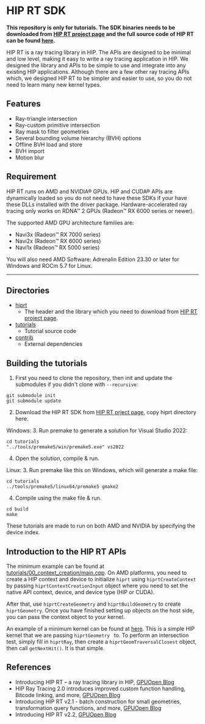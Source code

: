 # HIP RT SDK

**This repository is only for tutorials. The SDK binaries needs to be downloaded from [HIP RT project page](https://gpuopen.com/hiprt/) and the full source code of HIP RT can be found [here](https://github.com/GPUOpen-LibrariesAndSDKs/HIPRT).**

HIP RT is a ray tracing library in HIP. The APIs are designed to be minimal and low level, making it easy to write a ray tracing application in HIP. We designed the library and APIs to be simple to use and integrate into any existing HIP applications. Although there are a few other ray tracing APIs which, we designed HIP RT to be simpler and easier to use, so you do not need to learn many new kernel types. 

## Features

- Ray-triangle intersection
- Ray-custom primitive intersection
- Ray mask to filter geometries
- Several bounding volume hierarchy (BVH) options
- Offline BVH load and store
- BVH import
- Motion blur

## Requirement

HIP RT runs on AMD and NVIDIA® GPUs. HIP and CUDA® APIs are dynamically loaded so you do not need to have these SDKs if your have these DLLs installed with the driver package. Hardware-accelerated ray tracing only works on RDNA™ 2 GPUs (Radeon™ RX 6000 series or newer).

The supported AMD GPU architecture families are:

- Navi3x (Radeon™ RX 7000 series)
- Navi2x (Radeon™ RX 6000 series)
- Navi1x (Radeon™ RX 5000 series)

You will also need AMD Software: Adrenalin Edition 23.30 or later for Windows and ROCm 5.7 for Linux.

----


## Directories

- [hiprt](hiprt)
  - The header and the library which you need to download from [HIP RT project page](https://gpuopen.com/hiprt/). 
- [tutorials](tutorials)
  - Tutorial source code
- [contrib](contrib)
  - External dependencies


## Building the tutorials

1. First you need to clone the repository, then init and update the submodules if you didn't clone with `--recursive`:

````
git submodule init
git submodule update
````
2. Download the HIP RT SDK from [HIP RT prject page](https://gpuopen.com/hiprt/), copy hiprt directory here. 

Windows:
3. Run premake to generate a solution for Visual Studio 2022:
````
cd tutorials
"../tools/premake5/win/premake5.exe" vs2022
````

4. Open the solution, compile & run.

Linux:
3. Run premake like this on Windows, which will generate a make file:
````
cd tutorials
../tools/premake5/linux64/premake5 gmake2
````

4. Compile using the make file & run.
````
cd build
make
````

These tutorials are made to run on both AMD and NVIDIA by specifying the device index. 

## Introduction to the HIP RT APIs

The minimum example can be found at [tutorials/00_context_creation/main.cpp](tutorials/00_context_creation/main.cpp). On AMD platforms, you need to create a HIP context and device to initialize `hiprt` using `hiprtCreateContext` by passing `hiprtContextCreationInput` object where you need to set the native API context, device, and device type (HIP or CUDA). 

After that, use `hiprtCreateGeometry` and `hiprtBuildGeometry` to create `hiprtGeometry`. Once you have finished setting up objects on the host side, you can pass the context object to your kernel. 

An example of a minimum kernel can be found at [here](tutorials/01_geom_intersection/TestKernel.h). This is a simple HIP kernel that we are passing `hiprtGeometry ` to. To perform an intersection test, simply fill in `hiprtRay`, then create a `hiprtGeomTraversalClosest` object, then call `getNextHit()`. It is that simple.

## References 
- Introducing HIP RT – a ray tracing library in HIP, [GPUOpen Blog](https://gpuopen.com/learn/introducing-hiprt/)
- HIP Ray Tracing 2.0 introduces improved custom function handling, Bitcode linking, and more, [GPUOpen Blog](https://gpuopen.com/learn/hiprt-v2-release-optimizations-and-updates/)
- Introducing HIP RT v2.1 - batch construction for small geometries, transformation query functions, and more, [GPUOpen Blog](https://gpuopen.com/learn/hiprt_2_1_batch_construction_transformation_functions/)
- Introducing HIP RT v2.2, [GPUOpen Blog](https://gpuopen.com/learn/introducing-hip-rt-v2-2/)
